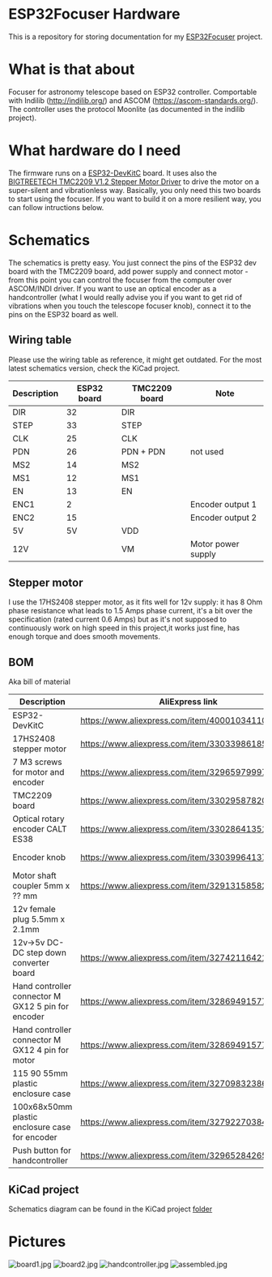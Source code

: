 # ESP32Focuser Hardware

This is a repository for storing documentation for my [ESP32Focuser](https://github.com/semenmiroshnichenko/ESP32Focuser) project.

# What is that about
Focuser for astronomy telescope based on ESP32 controller. Comportable with Indilib (http://indilib.org/) and ASCOM (https://ascom-standards.org/).
The controller uses the protocol Moonlite (as documented in the indilib project).

# What hardware do I need
The firmware runs on a [ESP32-DevKitC](https://www.espressif.com/en/products/devkits/esp32-devkitc/overview) board. It uses also the [BIGTREETECH TMC2209 V1.2 Stepper Motor Driver](https://github.com/bigtreetech/BIGTREETECH-TMC2209-V1.2) to drive the motor on a super-silent and vibrationless way. Basically, you only need this two boards to start using the focuser. If you want to build it on a more resilient way, you can follow intructions below.

# Schematics
The schematics is pretty easy. You just connect the pins of the ESP32 dev board with the TMC2209 board, add power supply and connect motor - from this point you can control the focuser from the computer over ASCOM/INDI driver. If you want to use an optical encoder as a handcontroller (what I would really advise you if you want to get rid of vibrations when you touch the telescope focuser knob), connect it to the pins on the ESP32 board as well.

## Wiring table
Please use the wiring table as reference, it might get outdated. For the most latest schematics version, check the KiCad project.

| Description | ESP32 board | TMC2209 board | Note |
| ----------- | ----------- | ------------- | ---- | 
| DIR         | 32          | DIR           |      |
| STEP        | 33          | STEP          |      |
| CLK         | 25          | CLK           |      |
| PDN         | 26          | PDN + PDN     | not used |
| MS2         | 14          | MS2           |      |
| MS1         | 12          | MS1           |      |
| EN          | 13          | EN            |      |
| ENC1        | 2           |               | Encoder output 1 |
| ENC2        | 15          |               | Encoder output 2 |
| 5V          | 5V          | VDD           |      |
| 12V         |             | VM            | Motor power supply |

## Stepper motor
I use the 17HS2408 stepper motor, as it fits well for 12v supply: it has 8 Ohm phase resistance what leads to 1.5 Amps phase current, it's a bit over the specification (rated current 0.6 Amps) but as it's not supposed to continuously work on high speed in this project,it works just fine, has enough torque and does smooth movements. 

## BOM
Aka bill of material

|     Description           |                   AliExpress link                    |  Notes          |
| ------------------------- | ---------------------------------------------------- | --------------- | 
| ESP32-DevKitC             | https://www.aliexpress.com/item/4000103411061.html   |                 |
| 17HS2408 stepper motor    | https://www.aliexpress.com/item/33033986185.html     |                 |
| 7 M3 screws for motor and encoder  | https://www.aliexpress.com/item/32965979997.html     | M3 50pcs + 5mm  |
| TMC2209 board             | https://www.aliexpress.com/item/33029587820.html     | (/pictures/parts/TMC2209.jpg) |
| Optical rotary encoder CALT ES38    | https://www.aliexpress.com/item/33028641351.html | 5v 600ppr |
| Encoder knob | https://www.aliexpress.com/item/33039964137.html | (/pictures/parts/encoder-knob.png) |
| Motor shaft coupler 5mm x ?? mm| https://www.aliexpress.com/item/32913158582.html | (/pictures/parts/shaft-coupler.png)|
| 12v female plug 5.5mm x 2.1mm | | |
| 12v→5v DC-DC step down converter board| https://www.aliexpress.com/item/32742116421.html | (/pictures/parts/12v-to-5v-step-down-converter.png)|
| Hand controller connector M GX12 5 pin for encoder | https://www.aliexpress.com/item/32869491577.html | (/pictures/parts/gx12-connector.png) |
| Hand controller connector M GX12 4 pin for motor | https://www.aliexpress.com/item/32869491577.html | (/pictures/parts/gx12-connector.png) |
| 115 90 55mm plastic enclosure case | https://www.aliexpress.com/item/32709832386.html |  (/pictures/parts/box1.png) |
| 100x68x50mm plastic enclosure case for encoder | https://www.aliexpress.com/item/32792270384.html | (/pictures/parts/box2.png) |
| Push button for handcontroller | https://www.aliexpress.com/item/32965284265.html | (/pictures/parts/push-button.png)|


## KiCad project
Schematics diagram can be found in the KiCad project [folder](/schematics) 

# Pictures

![board1.jpg](/pictures/board1.jpg)
![board2.jpg](/pictures/board2.jpg)
![handcontroller.jpg](/pictures/handcontroller.jpg)
![assembled.jpg](/pictures/assembled.jpg)